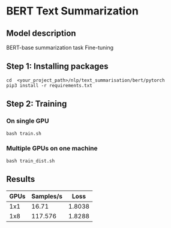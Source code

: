 # BERT Text Summarization

## Model description

BERT-base summarization task Fine-tuning

## Step 1: Installing packages

``` shell
cd  <your_project_path>/nlp/text_summarisation/bert/pytorch
pip3 install -r requirements.txt
```

## Step 2: Training

### On single GPU

``` shell
bash train.sh
```

### Multiple GPUs on one machine

```shell
bash train_dist.sh
```

## Results

| GPUs | Samples/s | Loss   |
|------|-----------|--------|
| 1x1  | 16.71     | 1.8038 |
| 1x8  | 117.576   | 1.8288 |
